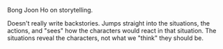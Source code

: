 Bong Joon Ho on storytelling.

Doesn't really write backstories. Jumps straight into the situations, the actions, and "sees" how the characters would react in that situation. The situations reveal the characters, not what we "think" they should be.

